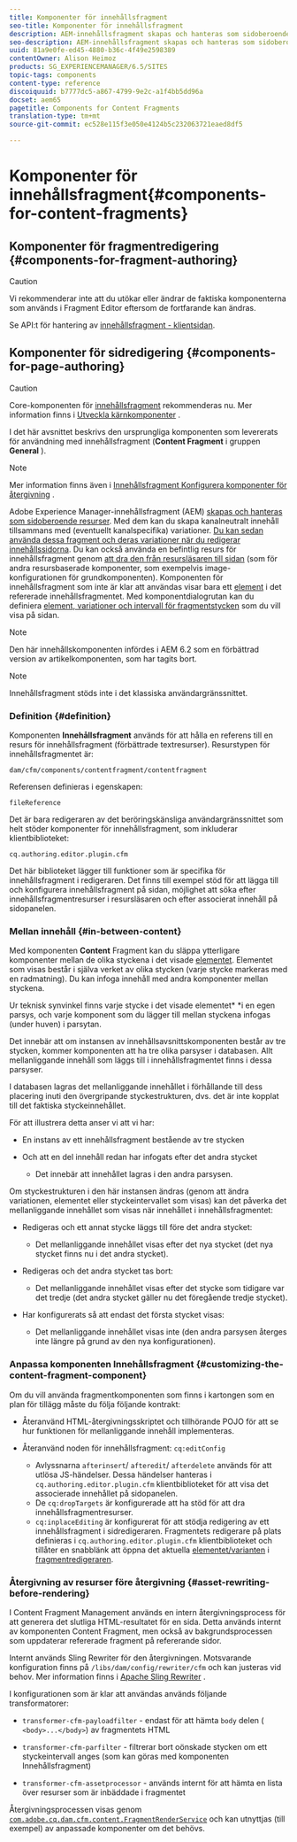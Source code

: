 ```yaml
---
title: Komponenter för innehållsfragment
seo-title: Komponenter för innehållsfragment
description: AEM-innehållsfragment skapas och hanteras som sidoberoende resurser
seo-description: AEM-innehållsfragment skapas och hanteras som sidoberoende resurser
uuid: 81a9e0fe-ed45-4880-b36c-4f49e2598389
contentOwner: Alison Heimoz
products: SG_EXPERIENCEMANAGER/6.5/SITES
topic-tags: components
content-type: reference
discoiquuid: b7777dc5-a867-4799-9e2c-a1f4bb5dd96a
docset: aem65
pagetitle: Components for Content Fragments
translation-type: tm+mt
source-git-commit: ec528e115f3e050e4124b5c232063721eaed8df5

---
```



# Komponenter för innehållsfragment{#components-for-content-fragments}

## Komponenter för fragmentredigering {#components-for-fragment-authoring}

>[!CAUTION]
>
>Vi rekommenderar inte att du utökar eller ändrar de faktiska komponenterna som används i Fragment Editor eftersom de fortfarande kan ändras.

Se API:t för hantering av [innehållsfragment - klientsidan](/help/sites-developing/customizing-content-fragments.md#the-content-fragment-management-api-client-side).

## Komponenter för sidredigering {#components-for-page-authoring}

>[!CAUTION]
>
>Core-komponenten för [innehållsfragment](https://helpx.adobe.com/experience-manager/core-components/using/content-fragment-component.html) rekommenderas nu. Mer information finns i [Utveckla kärnkomponenter](https://helpx.adobe.com/experience-manager/core-components/using/developing.html) .
>
>I det här avsnittet beskrivs den ursprungliga komponenten som levererats för användning med innehållsfragment (**Content Fragment** i gruppen **General** ).

>[!NOTE]
>
>Mer information finns även i [Innehållsfragment Konfigurera komponenter för återgivning](/help/sites-developing/content-fragments-config-components-rendering.md) .

Adobe Experience Manager-innehållsfragment (AEM) [skapas och hanteras som sidoberoende resurser](/help/assets/content-fragments.md). Med dem kan du skapa kanalneutralt innehåll tillsammans med (eventuellt kanalspecifika) variationer. [Du kan sedan använda dessa fragment och deras variationer när du redigerar innehållssidorna](/help/sites-authoring/content-fragments.md). Du kan också använda en befintlig resurs för innehållsfragment genom [att dra den från resursläsaren till sidan](/help/sites-authoring/content-fragments.md#adding-a-content-fragment-to-your-page) (som för andra resursbaserade komponenter, som exempelvis image-konfigurationen för grundkomponenten). Komponenten för innehållsfragment som inte är klar att användas visar bara ett [element](/help/assets/content-fragments.md#constituent-parts-of-a-content-fragment) i det refererade innehållsfragmentet. Med komponentdialogrutan kan du definiera [element, variationer och intervall för fragmentstycken](/help/assets/content-fragments.md#constituent-parts-of-a-content-fragment) som du vill visa på sidan.

>[!NOTE]
>
>Den här innehållskomponenten infördes i AEM 6.2 som en förbättrad version av artikelkomponenten, som har tagits bort.

>[!NOTE]
>
>Innehållsfragment stöds inte i det klassiska användargränssnittet.

### Definition {#definition}

Komponenten **Innehållsfragment** används för att hålla en referens till en resurs för innehållsfragment (förbättrade textresurser). Resurstypen för innehållsfragmentet är:

`dam/cfm/components/contentfragment/contentfragment`

Referensen definieras i egenskapen:

`fileReference`

Det är bara redigeraren av det beröringskänsliga användargränssnittet som helt stöder komponenter för innehållsfragment, som inkluderar klientbiblioteket:

`cq.authoring.editor.plugin.cfm`

Det här biblioteket lägger till funktioner som är specifika för innehållsfragment i redigeraren. Det finns till exempel stöd för att lägga till och konfigurera innehållsfragment på sidan, möjlighet att söka efter innehållsfragmentresurser i resursläsaren och efter associerat innehåll på sidopanelen.

### Mellan innehåll {#in-between-content}

Med komponenten **Content** Fragment kan du släppa ytterligare komponenter mellan de olika styckena i det visade [elementet](/help/assets/content-fragments.md#constituent-parts-of-a-content-fragment). Elementet som visas består i själva verket av olika stycken (varje stycke markeras med en radmatning). Du kan infoga innehåll med andra komponenter mellan styckena.

Ur teknisk synvinkel finns varje stycke i det visade elementet* *i en egen parsys, och varje komponent som du lägger till mellan styckena infogas (under huven) i parsytan.

Det innebär att om instansen av innehållsavsnittskomponenten består av tre stycken, kommer komponenten att ha tre olika parsyser i databasen. Allt mellanliggande innehåll som läggs till i innehållsfragmentet finns i dessa parsyser.

I databasen lagras det mellanliggande innehållet i förhållande till dess placering inuti den övergripande styckestrukturen, dvs. det är inte kopplat till det faktiska styckeinnehållet.

För att illustrera detta anser vi att vi har:

* En instans av ett innehållsfragment bestående av tre stycken
* Och att en del innehåll redan har infogats efter det andra stycket

   * Det innebär att innehållet lagras i den andra parsysen.

Om styckestrukturen i den här instansen ändras (genom att ändra variationen, elementet eller styckeintervallet som visas) kan det påverka det mellanliggande innehållet som visas när innehållet i innehållsfragmentet:

* Redigeras och ett annat stycke läggs till före det andra stycket:

   * Det mellanliggande innehållet visas efter det nya stycket (det nya stycket finns nu i det andra stycket).

* Redigeras och det andra stycket tas bort:

   * Det mellanliggande innehållet visas efter det stycke som tidigare var det tredje (det andra stycket gäller nu det föregående tredje stycket).

* Har konfigurerats så att endast det första stycket visas:

   * Det mellanliggande innehållet visas inte (den andra parsysen återges inte längre på grund av den nya konfigurationen).

### Anpassa komponenten Innehållsfragment {#customizing-the-content-fragment-component}

Om du vill använda fragmentkomponenten som finns i kartongen som en plan för tillägg måste du följa följande kontrakt:

* Återanvänd HTML-återgivningsskriptet och tillhörande POJO för att se hur funktionen för mellanliggande innehåll implementeras.
* Återanvänd noden för innehållsfragment: `cq:editConfig`

   * Avlyssnarna `afterinsert`/ `afteredit`/ `afterdelete` används för att utlösa JS-händelser. Dessa händelser hanteras i `cq.authoring.editor.plugin.cfm` klientbiblioteket för att visa det associerade innehållet på sidopanelen.
   * De `cq:dropTargets` är konfigurerade att ha stöd för att dra innehållsfragmentresurser.
   * `cq:inplaceEditing` är konfigurerat för att stödja redigering av ett innehållsfragment i sidredigeraren. Fragmentets redigerare på plats definieras i `cq.authoring.editor.plugin.cfm` klientbiblioteket och tillåter en snabblänk att öppna det aktuella [elementet/varianten](/help/assets/content-fragments.md#constituent-parts-of-a-content-fragment) i [fragmentredigeraren](/help/assets/content-fragments-variations.md).

### Återgivning av resurser före återgivning {#asset-rewriting-before-rendering}

I Content Fragment Management används en intern återgivningsprocess för att generera det slutliga HTML-resultatet för en sida. Detta används internt av komponenten Content Fragment, men också av bakgrundsprocessen som uppdaterar refererade fragment på refererande sidor.

Internt används Sling Rewriter för den återgivningen. Motsvarande konfiguration finns på `/libs/dam/config/rewriter/cfm` och kan justeras vid behov. Mer information finns i [Apache Sling Rewriter](https://sling.apache.org/documentation/bundles/output-rewriting-pipelines-org-apache-sling-rewriter.html) .

I konfigurationen som är klar att användas används följande transformatorer:

* `transformer-cfm-payloadfilter` - endast för att hämta `body` delen ( `<body>...</body>`) av fragmentets HTML

* `transformer-cfm-parfilter` - filtrerar bort oönskade stycken om ett styckeintervall anges (som kan göras med komponenten Innehållsfragment)
* `transformer-cfm-assetprocessor` - används internt för att hämta en lista över resurser som är inbäddade i fragmentet

Återgivningsprocessen visas genom [`com.adobe.cq.dam.cfm.content.FragmentRenderService`](https://helpx.adobe.com/experience-manager/6-5/sites/developing/using/reference-materials/javadoc/com/adobe/cq/dam/cfm/ContentFragment.html) och kan utnyttjas (till exempel) av anpassade komponenter om det behövs.
